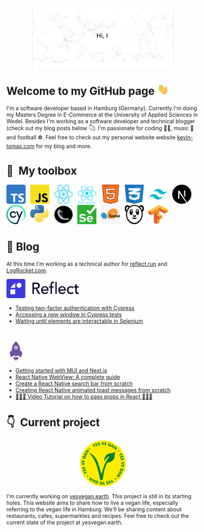 <p align="center">
<img src="https://github.com/kevintomas1995/kevintomas1995/blob/main/assests/intro.gif" alt="Hi, I'm Kevin 👋 I'm a software developer from Hamburg 🚀 I ❤️ TypeScript + Python">

</p>

<h1>Welcome to my GitHub page <img  src="https://raw.githubusercontent.com/ABSphreak/ABSphreak/master/gifs/Hi.gif" width="30px"></h1>

I'm a software developer based in Hamburg (Germany). Currently I'm doing my Masters Degree in E-Commerce at the University of Applied Sciences in Wedel. Besides I'm working as a software developer and technical blogger (check out my blog posts below 👇). I'm passionate for coding 👨‍💻, music 🎸 and football ⚽️. Feel free to check out my personal website website [kevin-tomas.com](https://kevin-tomas.com) for my blog and more.

# 🧰 &nbsp;My toolbox

<img  src="https://github.com/kevintomas1995/kevintomas1995/blob/main/assests/typescript.png" width="50" height="50"/> &nbsp;
<img  src="https://github.com/kevintomas1995/kevintomas1995/blob/main/assests/javascript.png" width="50" height="50"/> &nbsp;
<img  src="https://github.com/kevintomas1995/kevintomas1995/blob/main/assests/react.png" width="50" height="50"/> &nbsp;
<img  src="https://github.com/kevintomas1995/kevintomas1995/blob/main/assests/react-native.png" width="50" height="50"/> &nbsp;
<img  src="https://github.com/kevintomas1995/kevintomas1995/blob/main/assests/html.png" width="50" height="50"/> &nbsp;
<img  src="https://github.com/kevintomas1995/kevintomas1995/blob/main/assests/css.png" width="50" height="50"/> &nbsp;
<img  src="https://github.com/kevintomas1995/kevintomas1995/blob/main/assests/tailwind.png" width="50" height="50"/> &nbsp;
<img  src="https://github.com/kevintomas1995/kevintomas1995/blob/main/assests/next.png" width="50" height="50"/> &nbsp;
<img  src="https://github.com/kevintomas1995/kevintomas1995/blob/main/assests/cypress.png" width="50" height="50"/> &nbsp;
<img  src="https://github.com/kevintomas1995/kevintomas1995/blob/main/assests/python.png" width="50" height="50"/> &nbsp;
<img  src="https://github.com/kevintomas1995/kevintomas1995/blob/main/assests/flask.png" width="50" height="50"/> &nbsp;
<img  src="https://github.com/kevintomas1995/kevintomas1995/blob/main/assests/selenium.png" width="50" height="50"/> &nbsp;
<img  src="https://github.com/kevintomas1995/kevintomas1995/blob/main/assests/scikit.png" width="50" height="50"/> &nbsp;
<img  src="https://github.com/kevintomas1995/kevintomas1995/blob/main/assests/pandas.png" width="50" height="50"/> &nbsp;
<img  src="https://github.com/kevintomas1995/kevintomas1995/blob/main/assests/tensorflow.png" width="50" height="50"/> &nbsp; <br />

# :memo: Blog

At this time I'm working as a technical author for [reflect.run](https://www.reflect.run) and [LogRocket.com](https://logrocket.com/).

<p align="left">
  <img src="https://github.com/kevintomas1995/kevintomas1995/blob/main/assests/reflect-new.png" alt="Reflect Logo" width="190" height="50">
</p>

- [Testing two-factor authentication with Cypress](https://reflect.run/articles/testing-two-factor-authentication-with-cypress/)
- [Accessing a new window in Cypress tests](https://reflect.run/articles/accessing-a-new-window-in-cypress-tests/)
- [Waiting until elements are interactable in Selenium](https://reflect.run/articles/waiting-until-elements-are-interactable-in-selenium/)

<br />
<p align="left">
  <img src="https://github.com/kevintomas1995/kevintomas1995/blob/main/assests/logrocket-new.jpeg" alt="Logrocket Logo" width="50" height="50">
</p>

- [Getting started with MUI and Next.js](https://blog.logrocket.com/getting-started-with-mui-and-next-js/)
- [React Native WebView: A complete guide](https://blog.logrocket.com/react-native-webview-a-complete-guide/)
- [Create a React Native search bar from scratch](https://blog.logrocket.com/create-react-native-search-bar-from-scratch/)
- [Creating React Native animated toast messages from scratch](https://blog.logrocket.com/creating-react-native-animated-toast-messages-from-scratch/)
- [🎥🎥🎥 Video Tutorial on how to pass props in React 🎥🎥🎥](https://www.youtube.com/watch?v=0_6YYR3HRlw)

# 👇 &nbsp;Current project

<p align="center">
  <img src="https://github.com/kevintomas1995/kevintomas1995/blob/main/assests/yesvegan.svg" alt="Yesvegan Logo"  height="120"  width="120">
</p>

I'm currently working on [yesvegan.earth](https://yesvegan.earth). This project is still in its starting holes. This website aims to share how to live a vegan life, especially referring to the vegan life in Hamburg. We'll be sharing content about restaurants, cafes, supermarktes and recipes. Feel free to check out the current state of the project at yesvegan.earth.
